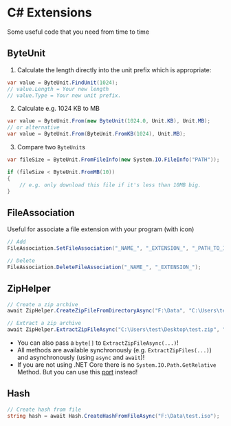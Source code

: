 # C# Extensions
Some useful code that you need from time to time

ByteUnit
---

1. Calculate the length directly into the unit prefix which is appropriate:

```cs
var value = ByteUnit.FindUnit(1024);
// value.Length = Your new length
// value.Type = Your new unit prefix.
```

2. Calculate e.g. 1024 KB to MB

```cs
var value = ByteUnit.From(new ByteUnit(1024.0, Unit.KB), Unit.MB);
// or alternative
var value = ByteUnit.From(ByteUnit.FromKB(1024), Unit.MB);
```

3. Compare two `ByteUnit`s
```cs
var fileSize = ByteUnit.FromFileInfo(new System.IO.FileInfo("PATH"));

if (fileSize < ByteUnit.FromMB(10))
{
    // e.g. only download this file if it's less than 10MB big.
}
```

FileAssociation
---

Useful for associate a file extension with your program (with icon)

```cs
// Add
FileAssociation.SetFileAssociation("_NAME_", "_EXTENSION_", "_PATH_TO_ICO", "_PATH_TO_EXE"); 

// Delete
FileAssociation.DeleteFileAssociation("_NAME_", "_EXTENSION_");
```

ZipHelper
---
```cs
// Create a zip archive
await ZipHelper.CreateZipFileFromDirectoryAsync("F:\Data", "C:\Users\test\Desktop\test.zip");

// Extract a zip archive
await ZipHelper.ExtractZipFileAsync("C:\Users\test\Desktop\test.zip", "F:\Data");
```
- You can also pass a `byte[]` to `ExtractZipFileAsync(...)`!
- All methods are available synchronously (e.g. `ExtractZipFiles(...)`) and asynchronously (using `async` and `await`)!
- If you are not using .NET Core there is no `System.IO.Path.GetRelative` Method. But you can use this [port](https://gist.github.com/antonKrouglov/07ccc117cb8c30ad8994446a86c062e5) instead!

Hash
---
```cs
// Create hash from file
string hash = await Hash.CreateHashFromFileAsync("F:\Data\test.iso");
```
